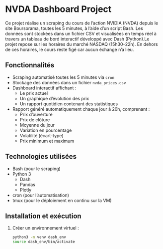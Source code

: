 # NVDA Dashboard Project

Ce projet réalise un scraping du cours de l’action NVIDIA (NVDA) depuis le site Boursorama, toutes les 5 minutes, à l’aide d’un script Bash. Les données sont stockées dans un fichier CSV et visualisées en temps réel à travers un tableau de bord interactif développé avec Dash (Python).Le projet repose sur les horaires du marché NASDAQ (15h30–22h). En dehors de ces horaires, le cours reste figé car aucun échange n’a lieu.

## Fonctionnalités

- Scraping automatisé toutes les 5 minutes via `cron`
- Stockage des données dans un fichier `nvda_prices.csv`
- Dashboard interactif affichant :
  - Le prix actuel
  - Un graphique d’évolution des prix
  - Un rapport quotidien contenant des statistiques
- Rapport généré automatiquement chaque jour à 20h, comprenant :
  - Prix d’ouverture
  - Prix de clôture
  - Moyenne du jour
  - Variation en pourcentage
  - Volatilité (écart-type)
  - Prix minimum et maximum

## Technologies utilisées

- Bash (pour le scraping)
- Python 3
  - Dash
  - Pandas
  - Plotly
- cron (pour l’automatisation)
- tmux (pour le déploiement en continu sur la VM)

## Installation et exécution

1. Créer un environnement virtuel :
   ```bash
   python3 -m venv dash_env
   source dash_env/bin/activate
